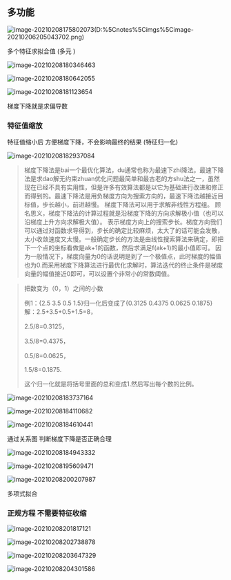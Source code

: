 ## 多功能

![image-20210208175802073](D:%5Cnotes%5Cimgs%5Cimage-20210208175802073.png)(D:%5Cnotes%5Cimgs%5Cimage-20210206205043702.png)

多个特征求拟合值 (多元 )

![image-20210208180346463](D:%5Cnotes%5Cimgs%5Cimage-20210208180346463.png)

![image-20210208180642055](D:%5Cnotes%5Cimgs%5Cimage-20210208180642055.png)

![image-20210208181123654](D:%5Cnotes%5Cimgs%5Cimage-20210208181123654.png)

梯度下降就是求偏导数

### 特征值缩放

特征值缩小后 方便梯度下降，不会影响最终的结果 (特征归一化)

![image-20210208182937084](D:%5Cnotes%5Cimgs%5Cimage-20210208182937084.png)

> 梯度下降法是bai一个最优化算法，du通常也称为最速下zhi降法。最速下降法是求dao解无约束zhuan优化问题最简单和最古老的方shu法之一，虽然现在已经不具有实用性，但是许多有效算法都是以它为基础进行改进和修正而得到的。最速下降法是用负梯度方向为搜索方向的，最速下降法越接近目标值，步长越小，前进越慢。
> 梯度下降法可以用于求解非线性方程组。
> 顾名思义，梯度下降法的计算过程就是沿梯度下降的方向求解极小值（也可以沿梯度上升方向求解极大值）。
> 表示梯度方向上的搜索步长。梯度方向我们可以通过对函数求导得到，步长的确定比较麻烦，太大了的话可能会发散，太小收敛速度又太慢。一般确定步长的方法是由线性搜索算法来确定，即把下一个点的坐标看做是ak+1的函数，然后求满足f(ak+1)的最小值即可。
> 因为一般情况下，梯度向量为0的话说明是到了一个极值点，此时梯度的幅值也为0.而采用梯度下降算法进行最优化求解时，算法迭代的终止条件是梯度向量的幅值接近0即可，可以设置个非常小的常数阈值。



> 把数变为（0，1）之间的小数
>
> 例1：{2.5 3.5 0.5 1.5}归一化后变成了{0.3125 0.4375 0.0625 0.1875}解：2.5+3.5+0.5+1.5=8，
>
> 2.5/8=0.3125，
>
> 3.5/8=0.4375，
>
> 0.5/8=0.0625，
>
> 1.5/8=0.1875.
>
> 这个归一化就是将括号里面的总和变成1.然后写出每个数的比例。

![image-20210208183737164](D:%5Cnotes%5Cimgs%5Cimage-20210208183737164.png)

![image-20210208184110682](D:%5Cnotes%5Cimgs%5Cimage-20210208184110682.png)

![image-20210208184610441](D:%5Cnotes%5Cimgs%5Cimage-20210208184610441.png)

通过关系图 判断梯度下降是否正确合理

![image-20210208184943332](D:%5Cnotes%5Cimgs%5Cimage-20210208184943332.png)

![image-20210208195609471](D:%5Cnotes%5Cimgs%5Cimage-20210208195609471.png)

![image-20210208200207987](D:%5Cnotes%5Cimgs%5Cimage-20210208200207987.png)

多项式拟合

### 正规方程 不需要特征收缩

![image-20210208201817121](D:%5Cnotes%5Cimgs%5Cimage-20210208201817121.png)

![image-20210208202738878](D:%5Cnotes%5Cimgs%5Cimage-20210208202738878.png)

![image-20210208203647329](D:%5Cnotes%5Cimgs%5Cimage-20210208203647329.png)

![image-20210208204301586](D:%5Cnotes%5Cimgs%5Cimage-20210208204301586.png)